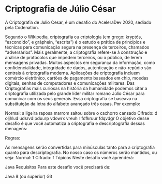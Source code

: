 # Criptografia de Júlio César

A Criptografia de Julio Cesar, é um desafio do AceleraDev 2020, sediado pela  Codenation.

Segundo o Wikipedia, criptografia ou criptologia (em grego: kryptós, “escondido”, e gráphein, “escrita”) é o estudo e prática de princípios e técnicas para comunicação segura na presença de terceiros, chamados “adversários”. Mais geralmente, a criptografia refere-se à construção e análise de protocolos que impedem terceiros, ou o público, de lerem mensagens privadas. Muitos aspectos em segurança da informação, como confidencialidade, integridade de dados, autenticação e não-repúdio são centrais à criptografia moderna. Aplicações de criptografia incluem comércio eletrônico, cartões de pagamento baseados em chip, moedas digitais, senhas de computadores e comunicações militares. Das Criptografias mais curiosas na história da humanidade podemos citar a criptografia utilizada pelo grande líder militar romano Júlio César para comunicar com os seus generais. Essa criptografia se baseava na substituição da letra do alfabeto avançado três casas. Por exemplo:

Normal: a ligeira raposa marrom saltou sobre o cachorro cansado
Cifrado: d oljhlud udsrvd pduurp vdowrx vreuh r fdfkruur fdqvdgr
O objetivo desse desafio é que você automatiza a criptografia e descriptografia dessas menagens:

Regras:

As mensagens serão convertidas para minúsculas tanto para a criptografia quanto para descriptografia.
No nosso caso os números serão mantidos, ou seja:
Normal: 1
Cifrado: 1
Tópicos
Neste desafio você aprenderá:

Java
Requisitos
Para este desafio você precisará de:

Java 8 (ou superior)
Git

